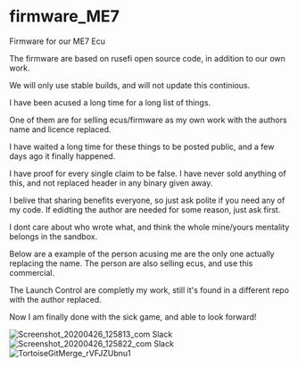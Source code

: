 # firmware_ME7

Firmware for our ME7 Ecu

The firmware are based on rusefi open source code, in addition to our own work.

We will only use stable builds, and will not update this continious.


I have been acused a long time for a long list of things.

One of them are for selling ecus/firmware as my own work with the authors name and licence replaced.

I have waited a long time for these things to be posted public, and a few days ago it finally happened.

I have proof for every single claim to be false.
I have never sold anything of this, and not replaced header in any binary given away.


I belive that sharing benefits everyone, so just ask polite if you need any of my code.
If edidting the author are needed for some reason, just ask first.


I dont care about who wrote what, and think the whole mine/yours mentality belongs in the sandbox.

Below are a example of the person acusing me are the only one actually replacing the name.
The person are also selling ecus, and use this commercial.

The Launch Control are completly my work, still it's found in a different repo with the author replaced.


Now I am finally done with the sick game, and able to look forward!


![Screenshot_20200426_125813_com Slack](https://user-images.githubusercontent.com/9406140/80541179-fcfb6180-89aa-11ea-87af-1825f6ddcde5.jpg)
![Screenshot_20200426_125822_com Slack](https://user-images.githubusercontent.com/9406140/80541187-008ee880-89ab-11ea-9cb9-c6f61898f35e.jpg)
![TortoiseGitMerge_rVFJZUbnu1](https://user-images.githubusercontent.com/9406140/80541306-37fd9500-89ab-11ea-9a8e-2a4e9e1cecc9.png)






